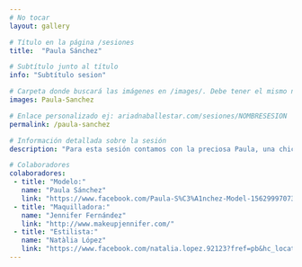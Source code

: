 ```yaml
---
# No tocar
layout: gallery

# Título en la página /sesiones
title:  "Paula Sánchez"

# Subtítulo junto al título 
info: "Subtítulo sesion"

# Carpeta donde buscará las imágenes en /images/. Debe tener el mismo nombre y sin espacios
images: Paula-Sanchez

# Enlace personalizado ej: ariadnaballestar.com/sesiones/NOMBRESESION
permalink: /paula-sanchez

# Información detallada sobre la sesión
description: "Para esta sesión contamos con la preciosa Paula, una chica encantadora que además de ser guapa por fuera es guapísima por dentro. También vino Jenni, la maquilladora con la que cuento siempre que se da la ocasión y, como estilista nos ayudó Natàlia, que se las ingenió para hacer un ramo precioso para acabar de darle un toque romántico a la sesión."

# Colaboradores
colaboradores:
 - title: "Modelo:"
   name: "Paula Sánchez"
   link: "https://www.facebook.com/Paula-S%C3%A1nchez-Model-1562999707304246/?fref=ts"
 - title: "Maquilladora:"
   name: "Jennifer Fernández"
   link: "http://www.makeupjennifer.com/"
 - title: "Estilista:"
   name: "Natàlia López"
   link: "https://www.facebook.com/natalia.lopez.92123?fref=pb&hc_location=friends_tab&pnref=friends.mutual"
---
```


